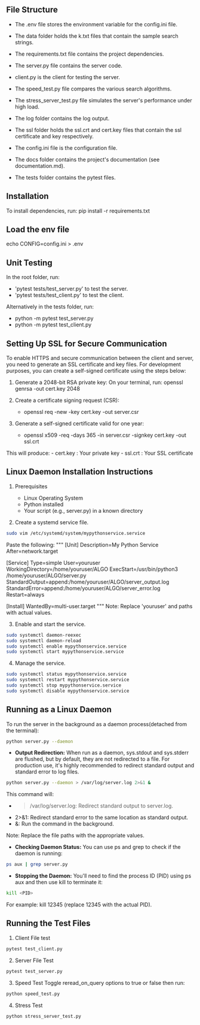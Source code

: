 ## File Structure
- The .env file stores the environment variable for the config.ini file.

- The data folder holds the k.txt files that contain the sample search strings.

- The requirements.txt file contains the project dependencies.

- The server.py file contains the server code.

- client.py is the client for testing the server.

- The speed_test.py file compares the various search algorithms.

- The stress_server_test.py file simulates the server's performance under high load.

- The log folder contains the log output.

- The ssl folder holds the ssl.crt and cert.key files that contain the ssl certificate and key respectively.

- The config.ini file is the configuration file.

- The docs folder contains the project's documentation (see documentation.md).

- The tests folder contains the pytest files.

## Installation
To install dependencies, run: pip install -r requirements.txt

## Load the env file
echo CONFIG=config.ini > .env

## Unit Testing
In the root folder, run:
- 'pytest tests/test_server.py' to test the server.
- 'pytest tests/test_client.py' to test the client.

Alternatively in the tests folder, run:
- python -m pytest test_server.py
- python -m pytest test_client.py


## Setting Up SSL for Secure Communication
To enable HTTPS and secure communication between the client and server, you need to generate an SSL certificate and key files.
For development purposes, you can create a self-signed certificate using the steps below:

1. Generate a 2048-bit RSA private key:
On your terminal, run: openssl genrsa -out cert.key 2048

2. Create a certificate signing request (CSR):
   - openssl req -new -key cert.key -out server.csr

3. Generate a self-signed certificate valid for one year:
   - openssl x509 -req -days 365 -in server.csr -signkey cert.key -out ssl.crt

This will produce:
    - cert.key : Your private key
    - ssl.crt : Your SSL certificate

## Linux Daemon Installation Instructions
1. Prerequisites
    - Linux Operating System
    - Python installed
    - Your script (e.g., server.py) in a known directory

2. Create a systemd service file.
```bash
sudo vim /etc/systemd/system/mypythonservice.service
```
Paste the following:
"""
[Unit]
Description=My Python Service
After=network.target

[Service]
Type=simple
User=youruser
WorkingDirectory=/home/youruser/ALGO
ExecStart=/usr/bin/python3 /home/youruser/ALGO/server.py
StandardOutput=append:/home/youruser/ALGO/server_output.log
StandardError=append:/home/youruser/ALGO/server_error.log
Restart=always

[Install]
WantedBy=multi-user.target
"""
Note: Replace 'youruser' and paths with actual values.

3. Enable and start the service.
```bash
sudo systemctl daemon-reexec
sudo systemctl daemon-reload
sudo systemctl enable mypythonservice.service
sudo systemctl start mypythonservice.service
```
4. Manage the service.
```bash
sudo systemctl status mypythonservice.service
sudo systemctl restart mypythonservice.service
sudo systemctl stop mypythonservice.service
sudo systemctl disable mypythonservice.service
```

## Running as a Linux Daemon
To run the server in the background as a daemon process(detached from the terminal):
```bash
python server.py --daemon
```
- **Output Redirection:** When run as a daemon, sys.stdout and sys.stderr are flushed, but by default, they are not redirected to a file. For production use, it's highly recommended to redirect standard output and standard error to log files.
```bash
python server.py --daemon > /var/log/server.log 2>&1 &
```
This command will:
- > /var/log/server.log: Redirect standard output to server.log.
- 2>&1: Redirect standard error to the same location as standard output.
- &: Run the command in the background.

Note: Replace the file paths with the appropriate values.

- **Checking Daemon Status:** You can use ps and grep to check if the daemon is running:
```bash
ps aux | grep server.py
```

- **Stopping the Daemon:** You'll need to find the process ID (PID) using ps aux and then use kill to terminate it:
```bash
kill <PID>
```
For example: kill 12345 (replace 12345 with the actual PID).

## Running the Test Files
1. Client File test
```bash
pytest test_client.py
```

2. Server File Test
```bash
pytest test_server.py
```
3. Speed Test
Toggle reread_on_query options to true or false then run:
```bash
python speed_test.py
```

4. Stress Test
```bash
python stress_server_test.py
```

